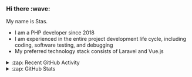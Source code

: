 <h3>Hi there :wave:</h3>

My name is Stas.

- I am a PHP developer since 2018
- I am experienced in the entire project development life cycle, including coding, software testing, and debugging
- My preferred technology stack consists of Laravel and Vue.js

<details>
  <summary>:zap: Recent GitHub Activity</summary>

<!--RECENT_ACTIVITY:start-->
1. ⬆️ Pushed 3 commit(s) to [stasadev/bash-scripts](https://github.com/stasadev/bash-scripts)<br>
2. 🔴 Requested changes in [#5684](https://github.com/ddev/ddev/pull/5684#pullrequestreview-1809962402) in [ddev/ddev](https://github.com/ddev/ddev)<br>
3. 👍 Approved [#5651](https://github.com/ddev/ddev/pull/5651#pullrequestreview-1809771275) in [ddev/ddev](https://github.com/ddev/ddev)<br>
4. ❌ Closed PR [#5681](https://github.com/ddev/ddev/pull/5681) in [ddev/ddev](https://github.com/ddev/ddev)<br>
5. ⬆️ Pushed 1 commit(s) to [stasadev/ddev-addon-template](https://github.com/stasadev/ddev-addon-template)<br>
6. 📔 Created new repository [stasadev/test1](https://github.com/stasadev/test1)<br>
7. ⬆️ Pushed 1 commit(s) to [ddev/ddev-addon-template](https://github.com/ddev/ddev-addon-template)<br>
8. 🎉 Merged PR [#42](https://github.com/ddev/ddev-addon-template/pull/42) in [ddev/ddev-addon-template](https://github.com/ddev/ddev-addon-template)<br>
9. ⬆️ Pushed 1 commit(s) to [stasadev/ddev-addon-template](https://github.com/stasadev/ddev-addon-template)<br>
10. ⬆️ Pushed 1 commit(s) to [stasadev/ddev-addon-template](https://github.com/stasadev/ddev-addon-template)<br>
<!--RECENT_ACTIVITY:end-->

</details>

<details>
  <summary>:zap: GitHub Stats</summary>

  <picture>
    <source
      srcset="https://github-readme-stats.vercel.app/api?username=stasadev&show_icons=true&count_private=true&include_all_commits=true&hide_border=true&theme=tokyonight"
      media="(prefers-color-scheme: dark)"
    />
    <source
      srcset="https://github-readme-stats.vercel.app/api?username=stasadev&show_icons=true&count_private=true&include_all_commits=true&hide_border=true"
      media="(prefers-color-scheme: light), (prefers-color-scheme: no-preference)"
    />
    <img src="https://github-readme-stats.vercel.app/api?username=stasadev&show_icons=true&count_private=true&include_all_commits=true&hide_border=true" />
  </picture>

</details>
